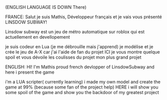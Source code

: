 (ENGLISH LANGUAGE IS DOWN There)

FRANCE:
Salut je suis Mathis, Développeur français et je vais vous présenté LINSDOW SUBWAY!

Linsdow subway est un jeu de métro automatique sur roblox qui est actuellement en devellopement 

je suis codeur en Lua (je me débrouille mais j'apprend)
je modélise et je crée le jeu de A-X car j'ai l'aide de fan du projet
ICI je vous montre quelque spoil et vous dévoile les coulisses du projet mon plus grand projet

ENGLISH:
HI! I'm Mathis proud french devlopper of LinsdowSubway and here i present the game

i'm a LUA scripter( currently learning) 
i made my own model and create the game at 99% (because some fan of the project help)
HERE i will show you some spoil of the game and show you the backdoor of my greatest project


